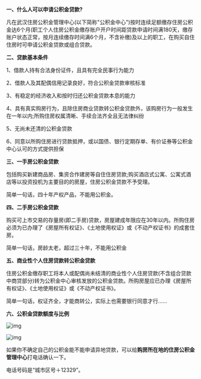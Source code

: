 **一、什么人可以申请公积金贷款?**

凡在武汉住房公积金管理中心(以下简称"公积金中心")按时连续足额缴存住房公积金达6个月(职工个人住房公积金缴存账户开户时间距贷款申请时间满180天，缴存账户状态正常，按月连续缴存时间满6个月，不含补缴)及以上的职工，在购买自住住房时可申请公积金贷款或组合贷款。

**二、贷款基本条件**

1、借款人持有合法身份证件，且具有完全民事行为能力

2、借款人及其配偶信用记录良好，符合公积金贷款审核标准

3、有稳定的经济收入和按时归还公积金贷款本息的能力

4、具有真实购房行为，且除住房商业贷款转公积金贷款外，该购房行为一般发生在一年以内;所购住房权属清晰、手续合法齐全且无法律纠纷

5、无尚未还清的公积金贷款

6、同意以所购住房进行贷款抵押，或以国债、银行定期存单、有价证券等公积金中心认可的方式提供担保

**三、一手房公积金贷款**

包括购买新建商品房、集资合作建房等自住住房贷款;购买酒店式公寓、公寓式酒店等以投资投机为主要目的的房屋，住房公积金贷款不予受理。

简单一句话，四十年产权产品，不能用公积金。

**四、二手房公积金贷款**

购买可上市交易的存量房(即二手房)贷款，房屋建成年限应在30年以内。所购住房必须为已办理了《房屋所有权证》、《土地使用权证》或《不动产权证书》的成套住房。

简单一句话，房龄太老，超过三十年，不能用公积金

**五、商业性个人住房贷款转公积金贷款**

住房公积金缴存职工将本人或配偶尚未结清的商业性个人住房贷款(不含组合贷款中商贷部分)转为公积金中心审核发放的公积金贷款。所购房屋应已办理《房屋所有权证》、《土地使用权证》或《不动产权证书》。

简单一句话，权证齐全，才能商转公，实际上也需要银行同意才行……

**六、公积金贷款额度与比例**

![img](https://src.leju.com/imp/imp/deal/8a/7a/3/b3f169d7ae5aba861b743f245bc_p77_mk101.jpg?s=700X0)

![img](https://src.leju.com/imp/imp/deal/98/67/9/23f26709e2877dc820cc242ba35_p77_mk101.jpg?s=700X0)



如果你不确定自己的公积金能不能申请异地贷款，可以给**购房所在地的住房公积金管理中心**打电话确认一下。

电话号码是“城市区号＋12329”。